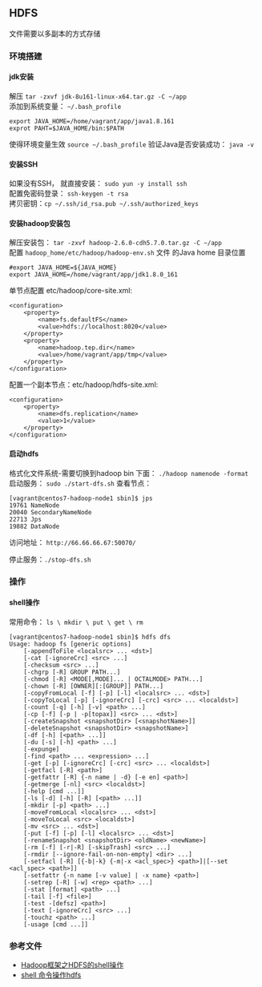 ## HDFS

文件需要以多副本的方式存储

### 环境搭建

#### jdk安装
解压 `tar -zxvf jdk-8u161-linux-x64.tar.gz -C ~/app`                      
添加到系统变量： `~/.bash_profile`                  
```
export JAVA_HOME=/home/vagrant/app/java1.8.161
exprot PAHT=$JAVA_HOME/bin:$PATH
```
使得环境变量生效 `source ~/.bash_profile`
验证Java是否安装成功： `java -v`

#### 安装SSH
如果没有SSH， 就直接安装： `sudo yun -y install ssh`                       
配置免密码登录： `ssh-keygen -t rsa`                    
拷贝密钥：`cp ~/.ssh/id_rsa.pub ~/.ssh/authorized_keys`                  

#### 安装hadoop安装包
解压安装包： `tar -zxvf hadoop-2.6.0-cdh5.7.0.tar.gz -C ~/app`                
配置 `hadoop_home/etc/hadoop/hadoop-env.sh` 文件 的Java home 目录位置
```
#export JAVA_HOME=${JAVA_HOME}
export JAVA_HOME=/home/vagrant/app/jdk1.8.0_161
```

单节点配置 etc/hadoop/core-site.xml:
```
<configuration>
    <property>
        <name>fs.defaultFS</name>
        <value>hdfs://localhost:8020</value>
    </property>
    <property>
        <name>hadoop.tep.dir</name>
        <value>/home/vagrant/app/tmp</value>
    </property>
</configuration>
```

配置一个副本节点：etc/hadoop/hdfs-site.xml:       
```
<configuration>
    <property>
        <name>dfs.replication</name>
        <value>1</value>
    </property>
</configuration>
```


#### 启动hdfs
格式化文件系统-需要切换到hadoop bin 下面：  `./hadoop namenode -format`                        
启动服务： `sudo ./start-dfs.sh`
查看节点：               
```
[vagrant@centos7-hadoop-node1 sbin]$ jps
19761 NameNode
20040 SecondaryNameNode
22713 Jps
19882 DataNode
```

访问地址： `http://66.66.66.67:50070/`

停止服务：`./stop-dfs.sh`


### 操作

#### shell操作
常用命令： `ls \ mkdir \ put \ get \ rm`
```
[vagrant@centos7-hadoop-node1 sbin]$ hdfs dfs
Usage: hadoop fs [generic options]
	[-appendToFile <localsrc> ... <dst>]
	[-cat [-ignoreCrc] <src> ...]
	[-checksum <src> ...]
	[-chgrp [-R] GROUP PATH...]
	[-chmod [-R] <MODE[,MODE]... | OCTALMODE> PATH...]
	[-chown [-R] [OWNER][:[GROUP]] PATH...]
	[-copyFromLocal [-f] [-p] [-l] <localsrc> ... <dst>]
	[-copyToLocal [-p] [-ignoreCrc] [-crc] <src> ... <localdst>]
	[-count [-q] [-h] [-v] <path> ...]
	[-cp [-f] [-p | -p[topax]] <src> ... <dst>]
	[-createSnapshot <snapshotDir> [<snapshotName>]]
	[-deleteSnapshot <snapshotDir> <snapshotName>]
	[-df [-h] [<path> ...]]
	[-du [-s] [-h] <path> ...]
	[-expunge]
	[-find <path> ... <expression> ...]
	[-get [-p] [-ignoreCrc] [-crc] <src> ... <localdst>]
	[-getfacl [-R] <path>]
	[-getfattr [-R] {-n name | -d} [-e en] <path>]
	[-getmerge [-nl] <src> <localdst>]
	[-help [cmd ...]]
	[-ls [-d] [-h] [-R] [<path> ...]]
	[-mkdir [-p] <path> ...]
	[-moveFromLocal <localsrc> ... <dst>]
	[-moveToLocal <src> <localdst>]
	[-mv <src> ... <dst>]
	[-put [-f] [-p] [-l] <localsrc> ... <dst>]
	[-renameSnapshot <snapshotDir> <oldName> <newName>]
	[-rm [-f] [-r|-R] [-skipTrash] <src> ...]
	[-rmdir [--ignore-fail-on-non-empty] <dir> ...]
	[-setfacl [-R] [{-b|-k} {-m|-x <acl_spec>} <path>]|[--set <acl_spec> <path>]]
	[-setfattr {-n name [-v value] | -x name} <path>]
	[-setrep [-R] [-w] <rep> <path> ...]
	[-stat [format] <path> ...]
	[-tail [-f] <file>]
	[-test -[defsz] <path>]
	[-text [-ignoreCrc] <src> ...]
	[-touchz <path> ...]
	[-usage [cmd ...]]
```

### 参考文件
- [Hadoop框架之HDFS的shell操作](https://www.cnblogs.com/hezhiyao/p/7627060.html)
- [shell 命令操作hdfs](https://blog.csdn.net/u012957549/article/details/78787742)